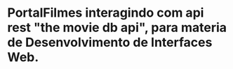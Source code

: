 # PortalFilmes interagindo com api rest "the movie db api", para materia de Desenvolvimento de Interfaces Web.
